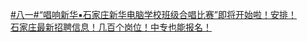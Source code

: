   
[#八一#“唱响新华▪石家庄新华电脑学校班级合唱比赛”即将开始啦！安排！](http://www.dianyue.me/archives/442/gnhfwnq1wqqwttc7/)  
[石家庄最新招聘信息！几百个岗位！中专也能报名！](http://www.dianyue.me/archives/162/zm56z5dxxlt6sgi0/)